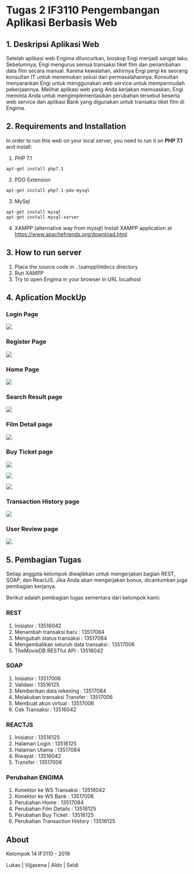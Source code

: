 # Tugas 2 IF3110 Pengembangan Aplikasi Berbasis Web

## 1. Deskripsi Aplikasi Web

Setelah aplikasi web Engima diluncurkan, bioskop Engi menjadi sangat laku. Sebelumnya, Engi mengurus semua transaksi tiket film dan penambahan data film secara manual. Karena kewalahan, akhirnya Engi pergi ke seorang konsultan IT untuk menemukan solusi dari permasalahannya. Konsultan menyarankan Engi untuk menggunakan web service untuk mempermudah pekerjaannya. Melihat aplikasi web yang Anda kerjakan memuaskan, Engi meminta Anda untuk mengimplementasikan perubahan tersebut beserta web service dan aplikasi Bank yang digunakan untuk transaksi tiket film di Engima.

## 2. Requirements and Installation
In order to run this web on your local server, you need to run it on **PHP 7.1** and install:

1. PHP 7.1
```
apt-get install php7.1
```
2. PDO Extension
```
apt-get install php7.1-pdo-mysql
```
3. MySql
```
apt-get install mysql
apt-get install mysql-server
```
4. XAMPP (alternative way from mysql)
Install XAMPP application at https://www.apachefriends.org/download.html

## 3. How to run server

1. Place the source code in  ..\xampp\htdocs directory
2. Run XAMPP
3. Try to open Engima in your browser in URL localhost

## 4. Aplication MockUp
### Login Page

![](mockup/Login.jpg)

### Register Page

![](mockup/Register.jpg)

### Home Page

![](mockup/Home.jpg)

### Search Result page

![](mockup/Search.jpg)

### Film Detail page

![](mockup/MovieDetail.jpg)

### Buy Ticket page

![](mockup/BookTicket-Noticketselected.jpg)

![](mockup/BookTicket-Selectedticket.jpg)

![](mockup/BookTicket-Success.jpg)

### Transaction History page

![](mockup/Transactions.jpg)

### User Review page

![](mockup/Reviews-Add.jpg)


## 5. Pembagian Tugas
Setiap anggota kelompok diwajibkan untuk mengerjakan bagian REST, SOAP, dan ReactJS. Jika Anda akan mengerjakan bonus, dicantumkan juga pembagian kerjanya.

Berikut adalah pembagian tugas sementara dari kelompok kami: 

### REST
1. Inisiator : 13516042
2. Menambah transaksi baru  : 13517084
3. Mengubah status transaksi   : 13517084
4. Mengembalikan seluruh data transaksi  : 13517006
5. TheMovieDB RESTful API   : 13516042


### SOAP
1. Inisiator  : 13517006
2. Validasi  : 13516125
3. Memberikan data rekening : 13517084
4. Melakukan transaksi Transfer  : 13517006
5. Membuat akun virtual : 13517006
6. Cek Transaksi : 13516042


### REACTJS
1. Inisiator  : 13516125
2. Halaman Login : 13516125
3. Halaman Utama   : 13517084
4. Riwayat     : 13516042
5. Transfer    : 13517006

### Perubahan ENGIMA
1. Konektor ke WS Transaksi : 13516042
2. Konektor ke WS Bank  : 13517006
3. Perubahan Home   : 13517084
4. Perubahan Film Details   : 13516125
5. Perubahan Buy Ticket : 13516125
6. Perubahan Transaction History  : 13516125

## About

Kelompok 14 IF3110 - 2019

Lukas | Vijjasena | Aldo | Seldi
